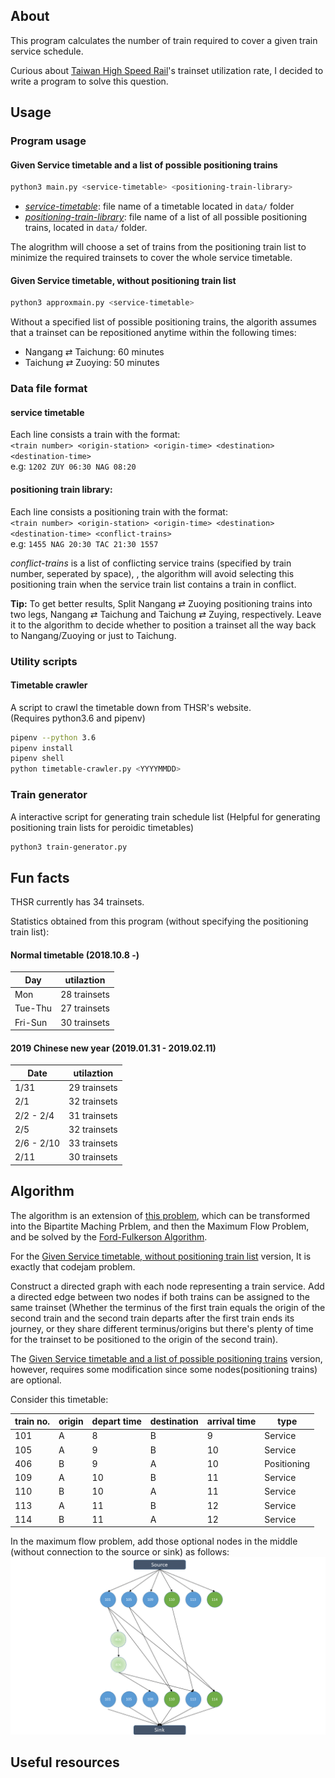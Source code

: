 ## About
This program calculates the number of train required to cover a given train service schedule.

Curious about [Taiwan High Speed Rail](https://www.thsrc.com.tw/index.html)'s trainset utilization rate, I decided to write a program to solve this question.
## Usage
### Program usage
#### Given Service timetable and a list of possible positioning trains
```bash
python3 main.py <service-timetable> <positioning-train-library>
```
- [*service-timetable*](#service-timetable): file name of a timetable located in ```data/``` folder
- [*positioning-train-library*](#positioning-train-library): file name of a list of all possible positioning trains, located in ```data/``` folder.

The alogrithm will choose a set of trains from the positioning train list to minimize the required trainsets to cover the whole service timetable.
#### Given Service timetable, without positioning train list
```bash
python3 approxmain.py <service-timetable>
```
Without a specified list of possible positioning trains, the algorith assumes that a trainset can be repositioned anytime within the following times:
- Nangang ⇄ Taichung: 60 minutes
- Taichung ⇄ Zuoying: 50 minutes
### Data file format
#### service timetable
Each line consists a train with the format:\
```<train number> <origin-station> <origin-time> <destination> <destination-time>```\
e.g: ```1202 ZUY 06:30 NAG 08:20```
#### positioning train library:
Each line consists a positioning train with the format:\
```<train number> <origin-station> <origin-time> <destination> <destination-time> <conflict-trains>```\
e.g: ```1455 NAG 20:30 TAC 21:30 1557```

*conflict-trains* is a list of conflicting service trains (specified by train number, seperated by space), , the algorithm will avoid selecting this positioning train when the service train list contains a train in conflict.

**Tip:** To get better results, Split Nangang ⇄ Zuoying positioning trains into two legs, Nangang ⇄ Taichung and Taichung ⇄ Zuying, respectively. Leave it to the algorithm to decide whether to position a trainset all the way back to Nangang/Zuoying or just to Taichung. 

### Utility scripts
#### Timetable crawler
A script to crawl the timetable down from THSR's website.\
(Requires python3.6 and pipenv)

```bash
pipenv --python 3.6
pipenv install
pipenv shell
python timetable-crawler.py <YYYYMMDD>
```
### Train generator
A interactive script for generating train schedule list (Helpful for generating positioning train lists for peroidic timetables)

```bash
python3 train-generator.py
```
## Fun facts
THSR currently has 34 trainsets.

Statistics obtained from this program (without specifying the positioning train list):
#### Normal timetable (2018.10.8 -)

| Day        | utilaztion    |
|------------|---------------|
| Mon        | 28 trainsets  |
| Tue-Thu    | 27 trainsets  |
| Fri-Sun    | 30 trainsets  |

#### 2019 Chinese new year (2019.01.31 - 2019.02.11)
| Date       | utilaztion    |
|------------|---------------|
| 1/31       | 29 trainsets  |
| 2/1        | 32 trainsets  |
| 2/2 - 2/4  | 31 trainsets  |
| 2/5        | 32 trainsets  |
| 2/6 - 2/10 | 33 trainsets  |
| 2/11       | 30 trainsets  |

## Algorithm
The algorithm is an extension of [this problem](https://code.google.com/codejam/contest/dashboard?c=204113#s=a&a=2), which can be transformed into the Bipartite Maching Prblem, and then the Maximum Flow Problem, and be solved by the [Ford-Fulkerson Algorithm](https://en.wikipedia.org/wiki/Ford%E2%80%93Fulkerson_algorithm).

For the [Given Service timetable, without positioning train list](#given-service-timetable-without-positioning-train-list) version, It is exactly that codejam problem.

Construct a directed graph with each node representing a train service. Add a directed edge between two nodes if both trains can be assigned to the same trainset (Whether the terminus of the first train equals the origin of the second train and the second train departs after the first train ends its journey, or they share different terminus/origins but there's plenty of time for the trainset to be positioned to the origin of the second train).

The [Given Service timetable and a list of possible positioning trains](#given-service-timetable-and-a-list-of-possible-positioning-trains) version, however, requires some modification since some nodes(positioning trains) are optional.

Consider this timetable:

| train no. | origin   | depart time | destination | arrival time | type       |
|-----------|----------|-------------|-------------|--------------|------------|
| 101       | A        | 8           | B           | 9            | Service    |
| 105       | A        | 9           | B           | 10           | Service    |
| 406       | B        | 9           | A           | 10           | Positioning|
| 109       | A        | 10          | B           | 11           | Service    |
| 110       | B        | 10          | A           | 11           | Service    |
| 113       | A        | 11          | B           | 12           | Service    |
| 114       | B        | 11          | A           | 12           | Service    |

In the maximum flow problem, add those optional nodes in the middle (without connection to the source or sink) as follows:
![directed graph](img/positioning-train-directed-graph.png)
## Useful resources
